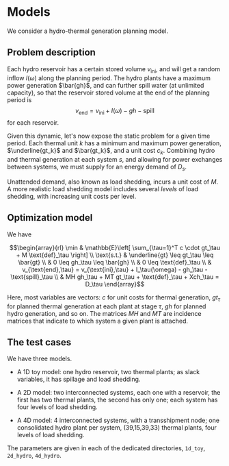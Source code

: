 # Models

We consider a hydro-thermal generation planning model.

## Problem description

Each hydro reservoir has a certain stored volume $v_\text{ini}$,
and will get a random inflow $I(\omega)$ along the planning period.
The hydro plants have a maximum power generation $\bar{gh}$,
and can further spill water (at unlimited capacity),
so that the reservoir stored volume at the end of the planning period is
$$v_\text{end} = v_\text{ini} + I(\omega) - gh - \text{spill}$$
for each reservoir.

Given this dynamic, let's now expose the static problem
for a given time period.
Each thermal unit $k$ has a minimum and maximum power generation,
$\underline{gt_k}$ and $\bar{gt_k}$,
and a unit cost $c_k$.
Combining hydro and thermal generation at each system $s$,
and allowing for power exchanges between systems,
we must supply for an energy demand of $D_s$.

Unattended demand, also known as load shedding,
incurs a unit cost of $M$.
A more realistic load shedding model includes several _levels_
of load shedding, with increasing unit costs per level.

## Optimization model

We have

$$\begin{array}{rl}
\min & \mathbb{E}\left[ \sum_{\tau=1}^T c \cdot gt_\tau + M \text{def}_\tau \right] \\
\text{s.t.} & \underline{gt} \leq gt_\tau \leq \bar{gt} \\
            & 0 \leq gh_\tau \leq \bar{gh} \\
            & 0 \leq \text{def}_\tau \\
            & v_{\text{end},\tau} = v_{\text{ini},\tau} + I_\tau(\omega) - gh_\tau - \text{spill}_\tau \\
            & MH gh_\tau + MT gt_\tau + \text{def}_\tau + Xch_\tau = D_\tau
\end{array}$$

Here, most variables are vectors:
$c$ for unit costs for thermal generation,
$gt_\tau$ for planned thermal generation at each plant at stage $\tau$,
$gh$ for planned hydro generation, and so on.
The matrices $MH$ and $MT$ are incidence matrices
that indicate to which system a given plant is attached.

## The test cases

We have three models.
- A 1D toy model: one hydro reservoir, two thermal plants;
  as slack variables, it has spillage and load shedding.

- A 2D model: two interconnected systems, each one with a reservoir,
  the first has two thermal plants, the second has only one;
  each system has four levels of load shedding.

- A 4D model: 4 interconnected systems, with a transshipment node;
  one consolidated hydro plant per system, (39,15,39,33) thermal plants,
  four levels of load shedding.

The parameters are given in each of the dedicated directories,
`1d_toy`, `2d_hydro`, `4d_hydro`.

